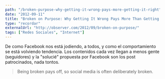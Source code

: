```yaml
---
path: "/broken-purpose-why-getting-it-wrong-pays-more-getting-it-right"
date: "2012-09-11"
title: "Broken on Purpose: Why Getting It Wrong Pays More Than Getting It Right"
type: "recordar"
externalUrl: "http://observer.com/2012/09/broken-on-purpose/"
tags: ["Redes Sociales", "Internet"]
---
```


De como Facebook nos está jodiendo, a todos, y como el comportamiento se está volviendo tendencia. Los contenidos cada vez llegan a menos gente (seguidores) y la "soluci&eacute;" propuesta por Facebook son los post patrocinados, nada tontos.

> Being broken pays off, so social media is often deliberately broken.

